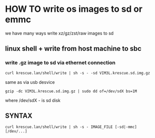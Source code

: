 # HOW TO write os images to sd or emmc

we have many ways write xz/gz/zst/raw images to sd

## linux shell + write from host machine to sbc

### write .gz image to sd via ethernet connection

    curl krescue.lan/shell/write | sh -s - -sd VIM3L.krescue.sd.img.gz

same as via usb desvice

    gzip -dc VIM3L.krescue.sd.img.gz | sudo dd of=/dev/sdX bs=1M

where /dev/sdX - is sd disk


## SYNTAX

    curl krescue.lan/shell/write | sh -s - IMAGE_FILE [-sd|-mmc] [/dev/...]
